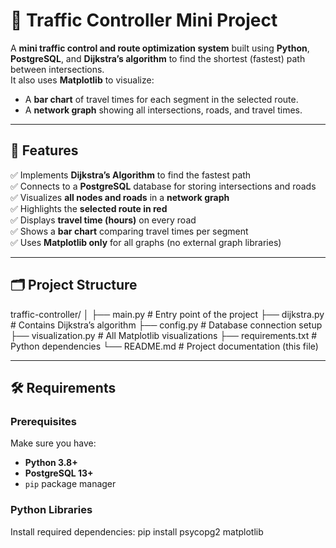 # 🚦 Traffic Controller Mini Project

A **mini traffic control and route optimization system** built using **Python**, **PostgreSQL**, and **Dijkstra’s algorithm** to find the shortest (fastest) path between intersections.  
It also uses **Matplotlib** to visualize:
- A **bar chart** of travel times for each segment in the selected route.
- A **network graph** showing all intersections, roads, and travel times.

---

## 🧩 Features

✅ Implements **Dijkstra’s Algorithm** to find the fastest path  
✅ Connects to a **PostgreSQL** database for storing intersections and roads  
✅ Visualizes **all nodes and roads** in a **network graph**  
✅ Highlights the **selected route in red**  
✅ Displays **travel time (hours)** on every road  
✅ Shows a **bar chart** comparing travel times per segment  
✅ Uses **Matplotlib only** for all graphs (no external graph libraries)

---

## 🗂️ Project Structure

traffic-controller/
│
├── main.py # Entry point of the project
├── dijkstra.py # Contains Dijkstra’s algorithm
├── config.py # Database connection setup
├── visualization.py # All Matplotlib visualizations
├── requirements.txt # Python dependencies
└── README.md # Project documentation (this file)


---

## 🛠️ Requirements

### Prerequisites
Make sure you have:
- **Python 3.8+**
- **PostgreSQL 13+**
- `pip` package manager

### Python Libraries
Install required dependencies:
  pip install psycopg2 matplotlib

